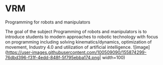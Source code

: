 # VRM
Programming for robots and manipulators

The goal of the subject Programming of robots and manipulators is to introduce students to modern approaches to robotic technology with focus on programming including solving kinematics/dynamics, optimization of movement, Industry 4.0 and utilization of artificial intelligence.
![image](https://user-images.githubusercontent.com/100509090/155874299-76dbd396-f31f-4edd-848f-5f795ebba174.png| width=100)
